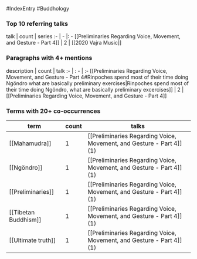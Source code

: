 #IndexEntry #Buddhology

### Top 10 referring talks
talk | count | series
:- | - |: -
[[Preliminaries Regarding Voice, Movement, and Gesture - Part 4]] | 2 | [[2020 Vajra Music]]

### Paragraphs with 4+ mentions
description | count | talk
:- | : - | :-
[[Preliminaries Regarding Voice, Movement, and Gesture - Part 4#Rinpoches spend most of their time doing Ngöndro what are basically preliminary exercises\|Rinpoches spend most of their time doing Ngöndro, what are basically preliminary excercises]] | 2 | [[Preliminaries Regarding Voice, Movement, and Gesture - Part 4]]

### Terms with 20+ co-occurrences
term | count | talks
-|-|-
[[Mahamudra]] | 1 | <span class="counts">[[Preliminaries Regarding Voice, Movement, and Gesture - Part 4]] (1)</span> 
[[Ngöndro]] | 1 | <span class="counts">[[Preliminaries Regarding Voice, Movement, and Gesture - Part 4]] (1)</span> 
[[Preliminaries]] | 1 | <span class="counts">[[Preliminaries Regarding Voice, Movement, and Gesture - Part 4]] (1)</span> 
[[Tibetan Buddhism]] | 1 | <span class="counts">[[Preliminaries Regarding Voice, Movement, and Gesture - Part 4]] (1)</span> 
[[Ultimate truth]] | 1 | <span class="counts">[[Preliminaries Regarding Voice, Movement, and Gesture - Part 4]] (1)</span> 

